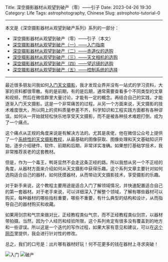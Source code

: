Title: 深空摄影器材从观望到破产（零）——引子
Date: 2023-04-26 19:30
Category: Life
Tags: astrophotography, Chinese
Slug: astrophoto-tutorial-0


---

本文是《深空摄影器材从观望到破产系列》系列的一部分：

* 深空摄影器材从观望到破产（零）——引子（本文）
* [深空摄影器材从观望到破产（一）——入门指南](/astrophoto-tutorial-1.html)
* [深空摄影器材从观望到破产（二）——赤道仪的选购](/astrophoto-tutorial-2.html)
* [深空摄影器材从观望到破产（三）——天文相机的选购](/astrophoto-tutorial-3.html)
* [深空摄影器材从观望到破产（四）——望远镜的选购](/astrophoto-tutorial-4.html)
* [深空摄影器材从观望到破产（五）——控制系统的选择](/astrophoto-tutorial-5.html)

---

最近很多朋友问我如何[入门天文摄影](/shen-kong-she-ying-de-meng-xin-fan-mian-zhi-nan-qian-qi-keng.html)，我才发现业界并没有一站式的学习资料，大家的资料都很零散。有的是前期，有的是后期，通常需要查看多个不同类型的文章和视频，然后在微信群里大量讨论，才能有一定的概念。再结合自己的实践，才能逐渐入门天文摄影。这是一个非常痛苦的过程。从另一个方面来说，天文摄影的技术难度很大，所以网上的资料质量参差不齐，科学知识和工程实践方面都有各种谬误。如何从一开始就轻松快乐地享受天文摄影，而不是被各种技术难题打倒，成为了一个痛点。

这个痛点从正规的角度来说是有解决方法的。尤其是汞佬，他在微信公众号上提供了一个[系统性的天文摄影教程](https://mp.weixin.qq.com/s/cGIcNVU8yuWVHi6QilyM5g)，从最基础的图像获取、图像处理和天文基础知识开始，逐步介绍硬件、软件、前期和后期，非常详实准确。如果想打基础学技术，我非常推荐汞老的这套教材。

但是，作为一个毒王，鸭哥显然不会走这条正经的路。所以我想从另一个不正经的角度，从器材方面来介绍如何从天文摄影中获得乐趣。这个系列文章主要针对如何选购适合自己的器材，如何抚摸器材，从而带动天文摄影技术，享受摄影的乐趣。

对于新手来说，这个教程主要用途是适合入门了解领域情况，并快速配置适合自己的第一套器材。对于老手来说，可以详细深入了解整个领域，了解有哪些器材可以购买，每种器材的哪些指标重要，哪些不重要，有什么典型的结构和设计，从而指导自己的器材购买和收藏。

如果用剑宗和气宗来做对比，正经教程类似气宗，而不正经教程类似剑宗，以器材带拍摄。当然，因为个人经历和经验所限，这个系列肯定有很多没有覆盖到的地方和一些谬误。所以这是一个迭代的写作过程，如果大家有意见和建议，可以在[这个网页](https://docs.qq.com/form/page/DQXdEb2VuRXBoamxC)里提供，我会进行针对性的修改。

总之，我们的口号是：出片哪有器材好玩！何不花更多的钱在器材上寻求突破！

![入门](/images/astrophoto-tutorial-0-begin.png)
![破产](/images/astrophoto-tutorial-0-bankrupt.png)